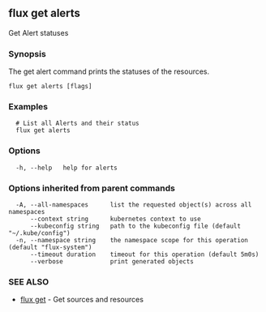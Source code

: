 ## flux get alerts

Get Alert statuses

### Synopsis

The get alert command prints the statuses of the resources.

```
flux get alerts [flags]
```

### Examples

```
  # List all Alerts and their status
  flux get alerts

```

### Options

```
  -h, --help   help for alerts
```

### Options inherited from parent commands

```
  -A, --all-namespaces      list the requested object(s) across all namespaces
      --context string      kubernetes context to use
      --kubeconfig string   path to the kubeconfig file (default "~/.kube/config")
  -n, --namespace string    the namespace scope for this operation (default "flux-system")
      --timeout duration    timeout for this operation (default 5m0s)
      --verbose             print generated objects
```

### SEE ALSO

* [flux get](flux_get.md)	 - Get sources and resources

